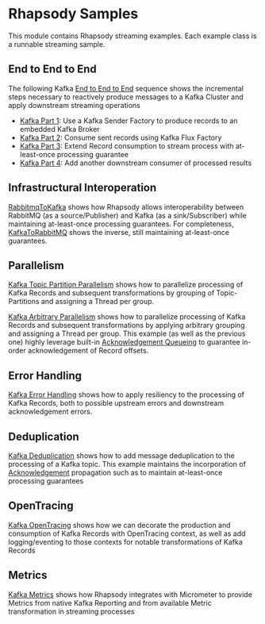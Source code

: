 # Rhapsody Samples
This module contains Rhapsody streaming examples. Each example class is a runnable streaming sample.

## End to End to End
The following Kafka [End to End to End](src/main/java/com/expediagroup/rhapsody/samples/endtoendtoend) sequence shows the incremental steps necessary to reactively produce messages to a Kafka Cluster and apply downstream streaming operations
- [Kafka Part 1](src/main/java/com/expediagroup/rhapsody/samples/endtoendtoend/KafkaPart1.java): Use a Kafka Sender Factory to produce records to an embedded Kafka Broker
- [Kafka Part 2](src/main/java/com/expediagroup/rhapsody/samples/endtoendtoend/KafkaPart2.java): Consume sent records using Kafka Flux Factory
- [Kafka Part 3](src/main/java/com/expediagroup/rhapsody/samples/endtoendtoend/KafkaPart3.java): Extend Record consumption to stream process with at-least-once processing guarantee
- [Kafka Part 4](src/main/java/com/expediagroup/rhapsody/samples/endtoendtoend/KafkaPart4.java): Add another downstream consumer of processed results

## Infrastructural Interoperation
[RabbitmqToKafka](src/main/java/com/expediagroup/rhapsody/samples/infrastructuralinteroperability/RabbitmqToKafka.java) shows how Rhapsody allows interoperability between RabbitMQ (as a source/Publisher) and Kafka (as a sink/Subscriber) while maintaining at-least-once processing guarantees. For completeness, [KafkaToRabbitMQ](src/main/java/com/expediagroup/rhapsody/samples/infrastructuralinteroperability/KafkaToRabbitmq.java) shows the inverse, still maintaining at-least-once guarantees.

## Parallelism
[Kafka Topic Partition Parallelism](src/main/java/com/expediagroup/rhapsody/samples/parallelism/KafkaTopicPartitionParallelism.java) shows how to parallelize processing of Kafka Records and subsequent transformations by grouping of Topic-Partitions and assigning a Thread per group.
 
[Kafka Arbitrary Parallelism](src/main/java/com/expediagroup/rhapsody/samples/parallelism/KafkaArbitraryParallelism.java) shows how to parallelize processing of Kafka Records and subsequent transformations by applying arbitrary grouping and assigning a Thread per group. This example (as well as the previous one) highly leverage built-in [Acknowledgement Queueing](../core/src/main/java/com/expediagroup/rhapsody/core/acknowledgement/AcknowledgementQueuingSubscriber.java) to guarantee in-order acknowledgement of Record offsets.

## Error Handling
[Kafka Error Handling](src/main/java/com/expediagroup/rhapsody/samples/errorhandling/KafkaErrorHandling.java) shows how to apply resiliency to the processing of Kafka Records, both to possible upstream errors and downstream acknowledgement errors.

## Deduplication
[Kafka Deduplication](src/main/java/com/expediagroup/rhapsody/samples/deduplication/KafkaDeduplication.java) shows how to add message deduplication to the processing of a Kafka topic. This example maintains the incorporation of [Acknowledgement](../api/src/main/java/com/expediagroup/rhapsody/api/Acknowledgeable.java) propagation such as to maintain at-least-once processing guarantees

## OpenTracing
[Kafka OpenTracing](src/main/java/com/expediagroup/rhapsody/samples/opentracing/KafkaOpenTracing.java) shows how we can decorate the production and consumption of Kafka Records with OpenTracing context, as well as add logging/eventing to those contexts for notable transformations of Kafka Records

## Metrics
[Kafka Metrics](src/main/java/com/expediagroup/rhapsody/samples/metrics/KafkaMetrics.java) shows how Rhapsody integrates with Micrometer to provide Metrics from native Kafka Reporting and from available Metric transformation in streaming processes

